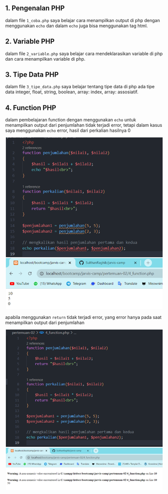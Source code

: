 <!-- Ceritakan apa saja yang telah kalian pelajari di pertemuan kali ini pada summary.md-->

## 1. Pengenalan PHP

dalam file `1_coba.php` saya belajar cara menampilkan output di php dengan menggunakan `echo` dan dalam `echo` juga bisa menggunakan tag html.

## 2. Variable PHP

dalam file `2_variable.php` saya belajar cara mendeklarasikan variable di php dan cara menampilkan variable di php.

## 3. Tipe Data PHP

dalam file `3_tipe_data.php` saya belajar tentang tipe data di php ada tipe data integer, float, string, boolean, array: index, array: assosiatif.

## 4. Function PHP

dalam pembelajaran function dengan menggunakan `echo` untuk menampilkan output dari penjumlahan tidak terjadi error, tetapi dalam kasus saya menggunakan `echo` error, hasil dari perkalian hasilnya 0

<p align="center">
<img src="img/dengan-echo.png" width="500">
<img src="img/hasil-dengan-echo.png" width="500">
</p>

apabila menggunakan `return` tidak terjadi error, yang error hanya pada saat menampilkan output dari penjumlahan

<p align="center">
<img src="img/dengan-return.png" width="500">
<img src="img/hasil-dengan-return.png" width="500">
</p>
